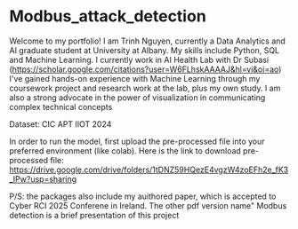 # Modbus_attack_detection
Welcome to my portfolio! I am Trinh Nguyen, currently a Data Analytics and AI graduate student at University at Albany. My skills include Python, SQL and Machine Learning. I currently work in AI Health Lab with Dr Subasi (https://scholar.google.com/citations?user=W6FLhskAAAAJ&hl=vi&oi=ao) I've gained hands-on experience with Machine Learning through my coursework project and research work at the lab, plus my own study. I am also a strong advocate in the power of visualization in communicating complex technical concepts


Dataset: CIC APT IIOT 2024


In order to run the model, first upload the pre-processed file into your preferred environment (like colab).
Here is the link to download pre-processed file: https://drive.google.com/drive/folders/1tDNZ59HQezE4vgzW4zoEFh2e_fK3_IPw?usp=sharing


P/S: the packages also include my auithored paper, which is accepted to Cyber RCI 2025 Conferene in Ireland. The other pdf version name" Modbus detection is a brief presentation of this project
